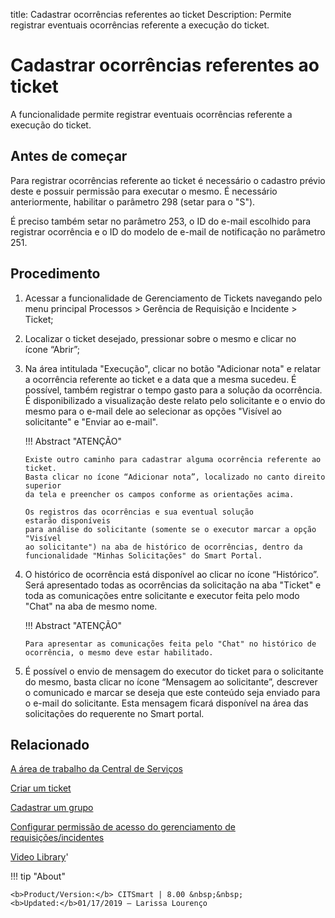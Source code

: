 title: Cadastrar ocorrências referentes ao ticket
Description: Permite registrar eventuais ocorrências referente a execução do ticket. 
# Cadastrar ocorrências referentes ao ticket

A funcionalidade permite registrar eventuais ocorrências referente a execução do ticket.

Antes de começar
----------------

Para registrar ocorrências referente ao ticket é necessário o cadastro prévio
deste e possuir permissão para executar o mesmo. É necessário anteriormente,
habilitar o parâmetro 298 (setar para o "S").

É preciso também setar no parâmetro 253, o ID do e-mail escolhido para registrar
ocorrência e o ID do modelo de e-mail de notificação no parâmetro 251.

Procedimento
------------

1.  Acessar a funcionalidade de Gerenciamento de Tickets navegando pelo menu
    principal Processos \> Gerência de Requisição e Incidente \> Ticket;

2.  Localizar o ticket desejado, pressionar sobre o mesmo e clicar no
    ícone “Abrir”;

3.  Na área intitulada "Execução", clicar no botão "Adicionar nota" e relatar a
    ocorrência referente ao ticket e a data que a mesma sucedeu. É possível,
    também registrar o tempo gasto para a solução da ocorrência. É
    disponibilizado a visualização deste relato pelo solicitante e o envio do
    mesmo para o e-mail dele ao selecionar as opções "Visível ao solicitante" e
    "Enviar ao e-mail".

    !!! Abstract "ATENÇÃO"  

        Existe outro caminho para cadastrar alguma ocorrência referente ao ticket.
        Basta clicar no ícone “Adicionar nota”, localizado no canto direito superior
        da tela e preencher os campos conforme as orientações acima.

        Os registros das ocorrências e sua eventual solução estarão disponíveis
        para análise do solicitante (somente se o executor marcar a opção "Visível
        ao solicitante") na aba de histórico de ocorrências, dentro da
        funcionalidade "Minhas Solicitações" do Smart Portal.

4.  O histórico de ocorrência está disponível ao clicar no ícone “Histórico”.
    Será apresentado todas as ocorrências da solicitação na aba "Ticket" e toda
    as comunicações entre solicitante e executor feita pelo modo "Chat" na aba
    de mesmo nome.

    !!! Abstract "ATENÇÃO"

        Para apresentar as comunicações feita pelo "Chat" no histórico de
        ocorrência, o mesmo deve estar habilitado.

5.  É possível o envio de mensagem do executor do ticket para o solicitante do
    mesmo, basta clicar no ícone “Mensagem ao solicitante”, descrever o
    comunicado e marcar se deseja que este conteúdo seja enviado para o e-mail
    do solicitante. Esta mensagem ficará disponível na área das solicitações do
    requerente no Smart portal.

Relacionado
-----------

[A área de trabalho da Central de Serviços](/pt-br/citsmart-platform-8/processes/tickets/use/desktop-of-service-desk.html)

[Criar um ticket](/pt-br/citsmart-platform-8/processes/tickets/use/create-ticket.html)

[Cadastrar um grupo](/pt-br/citsmart-platform-8/initial-settings/access-settings/user/register-groups.html)

[Configurar permissão de acesso do gerenciamento de requisições/incidentes](/pt-br/citsmart-platform-8/processes/tickets/configuration/access-ticket-management.html)

<i class='fa fa-youtube-play  fa-2x' style='color:#97ce17;vertical-align: middle;'> </i> [Video Library](https://www.youtube.com/playlist?list=PLB5qK2uzf2ROn4Xs6UdH84Ujzta2iJ6Ei)'

!!! tip "About"

    <b>Product/Version:</b> CITSmart | 8.00 &nbsp;&nbsp;
    <b>Updated:</b>01/17/2019 – Larissa Lourenço

